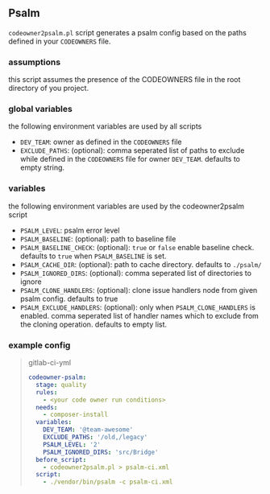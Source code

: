 ## Psalm

`codeowner2psalm.pl` script generates a psalm config based on the paths defined in your `CODEOWNERS` file.

### assumptions

this script assumes the presence of the CODEOWNERS file in the root directory of you project.

### global variables

the following environment variables are used by all scripts
- `DEV_TEAM`: owner as defined in the `CODEOWNERS` file
- `EXCLUDE_PATHS`: (optional): comma seperated list of paths to exclude while defined in the `CODEOWNERS` file for owner `DEV_TEAM`. defaults to empty string.

### variables

the following environment variables are used by the codeowner2psalm script
- `PSALM_LEVEL`: psalm error level
- `PSALM_BASELINE`: (optional): path to baseline file
- `PSALM_BASELINE_CHECK`: (optional): `true` or `false` enable baseline check. defaults to `true` when `PSALM_BASELINE` is set.
- `PSALM_CACHE_DIR`: (optional): path to cache directory. defaults to `./psalm/`
- `PSALM_IGNORED_DIRS`: (optional): comma seperated list of directories to ignore
- `PSALM_CLONE_HANDLERS`: (optional): clone issue handlers node from given psalm config. defaults to true
- `PSALM_EXCLUDE_HANDLERS`: (optional): only when `PSALM_CLONE_HANDLERS` is enabled. comma seperated list of handler names which to exclude from the cloning operation. defaults to empty list.

### example config

> gitlab-ci-yml
> ```yaml
> codeowner-psalm:
>   stage: quality
>   rules:
>     - <your code owner run conditions>
>   needs:
>     - composer-install
>   variables:
>     DEV_TEAM: '@team-awesome'
>     EXCLUDE_PATHS: '/old,/legacy'
>     PSALM_LEVEL: '2'
>     PSALM_IGNORED_DIRS: 'src/Bridge'
>   before_script:
>     - codeowner2psalm.pl > psalm-ci.xml
>   script:
>     - ./vendor/bin/psalm -c psalm-ci.xml
> ```